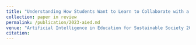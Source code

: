 ```yaml
---
title: "Understanding How Students Want to Learn to Collaborate with a Collobaration Analytics System"
collection: paper in review
permalink: /publication/2023-aied.md
venue: "Artificial Intelligence in Education for Sustainable Society 2023."
citation: 
---
```

